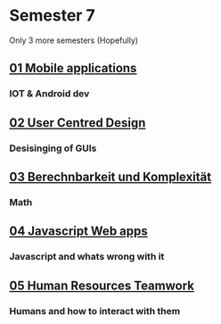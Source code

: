 # Semester 7
Only 3 more semesters (Hopefully)

## [01 Mobile applications](./01_Mobile%20Applications)
### IOT & Android dev

## [02 User Centred Design](./02_User-Centred%20Design)
### Desisinging of GUIs

## [03 Berechnbarkeit und Komplexität](./03_Berechnbarkeit%20und%20Komplexität)
### Math

## [04 Javascript Web apps](./04_Javascript%20Web%20Apps)
### Javascript and whats wrong with it


## [05 Human Resources Teamwork](./05_Human%20Resources_Teamwork)
### Humans and how to interact with them